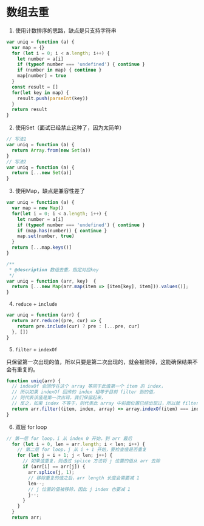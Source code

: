 # 数组去重

1. 使用计数排序的思路，缺点是只支持字符串

```javascript
var uniq = function (a) {
  var map = {}
  for (let i = 0; i < a.length; i++) {
    let number = a[i]
    if (typeof number === 'undefined') { continue }
    if (number in map) { continue }
    map[number] = true
  }
  const result = []
  for(let key in map) {
    result.push(parseInt(key))
  }
  return result
}
```

2. 使用Set（面试已经禁止这种了，因为太简单）

```javascript
// 写法1
var uniq = function (a) {
  return Array.from(new Set(a))
}
// 写法2
var uniq = function (a) {
  return [...new Set(a)]
}
```

3. 使用Map，缺点是兼容性差了

```javascript
var uniq = function (a) {
  var map = new Map()
  for(let i = 0; i < a.length; i++) {
    let number = a[i]
    if (typeof number === 'undefined') { continue }
    if (map.has(number)) { continue }
    map.set(number, true)
  }
  return [...map.keys()]
}
```

```javascript
/**
 * @description 数组去重，指定对应key
 */
var uniq = function (arr, key)  {
  return [...new Map(arr.map(item => [item[key], item])).values()];
}
```

4. `reduce` + `include`

```javascript
var uniq = function (arr) {
  return arr.reduce((pre, cur) => {
    return pre.include(cur) ? pre : [...pre, cur]
  }, [])
} 
```

5. `filter` + `indexOf`

只保留第一次出现的值，所以只要是第二次出现的，就会被筛掉，这能确保结果不会有重复的。

```js
function uniq(arr) {
  // indexOf 会回传在这个 array 等同于此值第一个 item 的 index，
  // 所以如果 indexOf 回传的 index 相等于目前 filter 到的值，
  // 则代表该值是第一次出现，我们保留起来，
  // 反之，如果 index 不等于，则代表此 array 中前面位置已经出现过，所以就 filter 掉。
  return arr.filter((item, index, array) => array.indexOf(item) === index)
}
```
6. 双层 for loop

```js
// 第一层 for loop，i 从 index 0 开始，到 arr 最后
  for (let i = 0, len = arr.length; i < len; i++) {
    // 第二层 for loop，j 从 i + 1 开始，要检查值是否重复
    for (let j = i + 1; j < len; j++) {
      // 如果值重复，则透过 splice 方法将 j 位置的值从 arr 去除
      if (arr[i] == arr[j]) {
        arr.splice(j, 1);
        // 移除重复的值之后，arr length 长度会需要减 1
        len--;
        // j 位置的值被移除，因此 j index 也要减 1
        j--;
      }
    }
  }
  return arr;
```